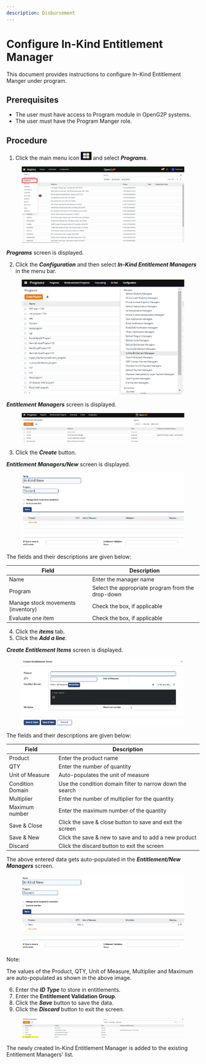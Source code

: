 ```yaml
---
description: Disbursement
---
```


# Configure In-Kind Entitlement Manager

This document provides instructions to configure In-Kind Entitlement Manger under program.

## Prerequisites

* The user must have access to Program module in OpenG2P systems.
* The user must have the Program Manger role.

## Procedure

1. Click the main menu icon ![](../../../.gitbook/assets/main-menu.png) and select _**Programs**_.

<figure><img src="../../../.gitbook/assets/programs.png" alt=""><figcaption></figcaption></figure>

_**Programs**_ screen is displayed.

2. Click the _**Configuration**_ and then select _**In-Kind Entitlement Managers**_ in the menu bar.&#x20;

<figure><img src="../../../.gitbook/assets/in-kind-entitlement-manager.png" alt=""><figcaption></figcaption></figure>

_**Entitlement Managers**_ screen is displayed.

<figure><img src="../../../.gitbook/assets/entitlement-managers.png" alt=""><figcaption></figcaption></figure>

3. Click the _**Create**_ button.

_**Entitlement Managers/New**_ screen is displayed.

<figure><img src="../../../.gitbook/assets/entitlement-managers-new.png" alt=""><figcaption></figcaption></figure>

The fields and their descriptions are given below:

| Field                              | Description                                       |
| ---------------------------------- | ------------------------------------------------- |
| Name                               | Enter the manager name                            |
| Program                            | Select the appropriate program from the drop-down |
| Manage stock movements (inventory) | Check the box, if applicable                      |
| Evaluate one item                  | Check the box, if applicable                      |

4. Click the _**items**_ tab.
5. Click the _**Add a line**_.

_**Create Entitlement Items**_ screen is displayed.

<figure><img src="../../../.gitbook/assets/create-entitlement-items.png" alt=""><figcaption></figcaption></figure>

The fields and their descriptions are given below:

| Field             | Description                                                |
| ----------------- | ---------------------------------------------------------- |
| Product           | Enter the product name                                     |
| QTY               | Enter the number of quantity                               |
| Unit of  Measure  | Auto-populates the unit of measure                         |
| Condition Domain  | Use the condition domain filter to narrow down the search  |
| Multiplier        | Enter the number of multiplier for the quantity            |
| Maximum number    | Enter the maximum number of the quantity                   |
|  Save & Close     | Click the save & close button to save and exit the screen  |
| Save & New        | Click the save & new to save and to add a new product      |
| Discard           | Click the discard button to exit the screen                |

The above entered data gets auto-populated in the _**Entitlement/New Managers**_ screen.

<figure><img src="../../../.gitbook/assets/auto-populates-data (1).png" alt=""><figcaption></figcaption></figure>

Note:&#x20;

The values of the Product, QTY, Unit of Measure, Multiplier and Maximum are auto-populated as shown in the above image.

6. Enter the _**ID Type**_ to store in entitlements.
7. Enter the  **Entitlement Validation Group**.
8. Click the _**Save**_ button to save the data.
9. Click the _**Discard**_ button to exit the screen.

<figure><img src="../../../.gitbook/assets/configured-entitlement-managers.png" alt=""><figcaption></figcaption></figure>

The newly created In-Kind Entitlement Manager is added to the existing Entitlement Managers' list.
